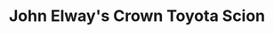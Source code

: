 ---
title: "John Elway's Crown Toyota Scion"
url: /ontario/john-elways-crown-toyota-scion/
shop: Autohaus
---
